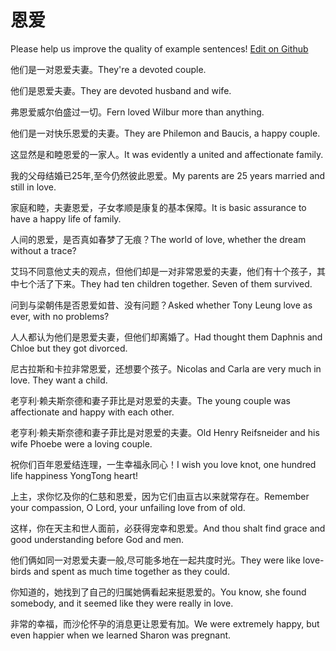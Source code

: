 # 恩爱

Please help us improve the quality of example sentences! [Edit on Github](https://github.com/jiyushe/jiyu-example-sentence-source/blob/main/chinese/enai.md)

<p><span class="chinese">他们是一对恩爱夫妻。</span><span class="english">They're a devoted couple.</span></p>

<p><span class="chinese">他们是恩爱夫妻。</span><span class="english">They are devoted husband and wife.</span></p>

<p><span class="chinese">弗恩爱威尔伯盛过一切。</span><span class="english">Fern loved Wilbur more than anything.</span></p>

<p><span class="chinese">他们是一对快乐恩爱的夫妻。</span><span class="english">They are Philemon and Baucis, a happy couple.</span></p>

<p><span class="chinese">这显然是和睦恩爱的一家人。</span><span class="english">It was evidently a united and affectionate family.</span></p>

<p><span class="chinese">我的父母结婚已25年,至今仍然彼此恩爱。</span><span class="english">My parents are 25 years married and still in love.</span></p>

<p><span class="chinese">家庭和睦，夫妻恩爱，子女孝顺是康复的基本保障。</span><span class="english">It is basic assurance to have a happy life of family.</span></p>

<p><span class="chinese">人间的恩爱，是否真如春梦了无痕？</span><span class="english">The world of love, whether the dream without a trace?</span></p>

<p><span class="chinese">艾玛不同意他丈夫的观点，但他们却是一对非常恩爱的夫妻，他们有十个孩子，其中七个活了下来。</span><span class="english">They had ten children together. Seven of them survived.</span></p>

<p><span class="chinese">问到与梁朝伟是否恩爱如昔、没有问题？</span><span class="english">Asked whether Tony Leung love as ever, with no problems?</span></p>

<p><span class="chinese">人人都认为他们是恩爱夫妻，但他们却离婚了。</span><span class="english">Had thought them Daphnis and Chloe but they got divorced.</span></p>

<p><span class="chinese">尼古拉斯和卡拉非常恩爱，还想要个孩子。</span><span class="english">Nicolas and Carla are very much in love. They want a child.</span></p>

<p><span class="chinese">老亨利·赖夫斯奈德和妻子菲比是对恩爱的夫妻。</span><span class="english">The young couple was affectionate and happy with each other.</span></p>

<p><span class="chinese">老亨利·赖夫斯奈德和妻子菲比是对恩爱的夫妻。</span><span class="english">Old Henry Reifsneider and his wife Phoebe were a loving couple.</span></p>

<p><span class="chinese">祝你们百年恩爱结连理，一生幸福永同心！</span><span class="english">I wish you love knot, one hundred life happiness YongTong heart!</span></p>

<p><span class="chinese">上主，求你忆及你的仁慈和恩爱，因为它们由亘古以来就常存在。</span><span class="english">Remember your compassion, O Lord, your unfailing love from of old.</span></p>

<p><span class="chinese">这样，你在天主和世人面前，必获得宠幸和恩爱。</span><span class="english">And thou shalt find grace and good understanding before God and men.</span></p>

<p><span class="chinese">他们俩如同一对恩爱夫妻一般,尽可能多地在一起共度时光。</span><span class="english">They were like love-birds and spent as much time together as they could.</span></p>

<p><span class="chinese">你知道的，她找到了自己的归属她俩看起来挺恩爱的。</span><span class="english">You know, she found somebody, and it seemed like they were really in love.</span></p>

<p><span class="chinese">非常的幸福，而沙伦怀孕的消息更让恩爱有加。</span><span class="english">We were extremely happy, but even happier when we learned Sharon was pregnant.</span></p>

